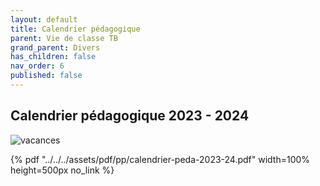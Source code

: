 ```yaml
---
layout: default
title: Calendrier pédagogique
parent: Vie de classe TB
grand_parent: Divers
has_children: false
nav_order: 6
published: false
---
```

## Calendrier pédagogique 2023 - 2024

![vacances](../../../assets/pdf/pp/vacances.png)

{% pdf "../../../assets/pdf/pp/calendrier-peda-2023-24.pdf" width=100% height=500px no_link %}
